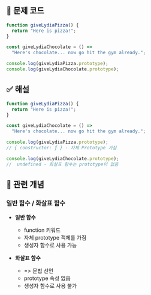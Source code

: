## 🔎 문제 코드

```js
function giveLydiaPizza() {
  return "Here is pizza!";
}

const giveLydiaChocolate = () =>
  "Here's chocolate... now go hit the gym already.";

console.log(giveLydiaPizza.prototype);
console.log(giveLydiaChocolate.prototype);
```

## ✅ 해설

```js
function giveLydiaPizza() {
  return "Here is pizza!";
}

const giveLydiaChocolate = () =>
  "Here's chocolate... now go hit the gym already.";

console.log(giveLydiaPizza.prototype);
// { constructor: ƒ } - 자체 Prototype 가짐

console.log(giveLydiaChocolate.prototype);
//  undefined - 화살표 함수는 prototype이 없음
```

## 🧠 관련 개념

### 일반 함수 / 화살표 함수

- **일반 함수**

  - function 키워드
  - 자체 prototype 객체를 가짐
  - 생성자 함수로 사용 가능

- **화살표 함수**
  - => 문법 선언
  - prototype 속성 없음
  - 생성자 함수로 사용 불가
